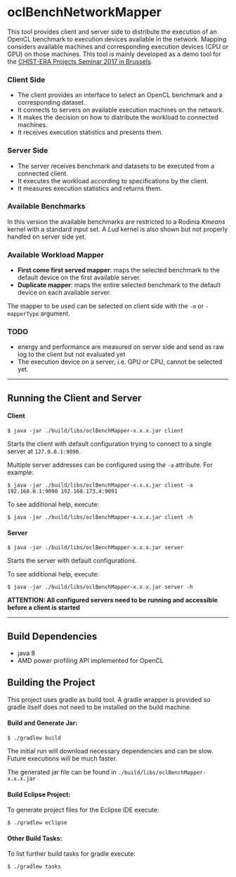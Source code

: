 # oclBenchNetworkMapper

This tool provides client and server side to distribute the execution of an OpenCL benchmark to execution devices available in the network. Mapping considers available machines and corresponding execution devices (CPU or GPU) on those machines. This tool is mainly developed as a demo tool for the [CHIST-ERA Projects Seminar 2017 in Brussels](http://www.chistera.eu/projects-seminar-2017).

### Client Side
- The client provides an interface to select an OpenCL benchmark and a corresponding dataset.
- It connects to servers on available execution machines on the network.
- It makes the decision on how to distribute the workload to connected machines.
- It receives execution statistics and presents them.

### Server Side
- The server receives benchmark and datasets to be executed from a connected client.
- It executes the workload according to specifications by the client.
- It measures execution statistics and returns them.

### Available Benchmarks
In this version the available benchmarks are restricted to a Rodinia *Kmeans* kernel with
a standard input set. A *Lud* kernel is also shown but not properly handled on server side yet.

### Available Workload Mapper
- **First come first served mapper**: maps the selected benchmark to the default device on the first available server.
- **Duplicate mapper**: maps the entire selected benchmark to the default device on each available server.

The mapper to be used can be selected on client side with the ```-m``` or ```-mapperType``` argument.

### TODO
- energy and performance are measured on server side and send as raw log to the client but not evaluated yet
- The execution device on a server, i.e. GPU or CPU, cannot be selected yet.

---

## Running the Client and Server
#### Client
```
$ java -jar ./build/libs/oclBenchMapper-x.x.x.jar client
```
Starts the client with default configuration trying to connect to a single server at `127.0.0.1:9090`. 

Multiple server addresses can be configured using the `-a` attribute. For example:
```
$ java -jar ./build/libs/oclBenchMapper-x.x.x.jar client -a 192.168.0.1:9090 192.168.173.4:9091

```
To see additional help, execute:
```
$ java -jar ./build/libs/oclBenchMapper-x.x.x.jar client -h
```


#### Server
```
$ java -jar ./build/libs/oclBenchMapper-x.x.x.jar server
```
Starts the server with default configurations.

To see additional help, execute:
```
$ java -jar ./build/libs/oclBenchMapper-x.x.x.jar server -h
```

**ATTENTION: All configured servers need to be running and accessible before a client is started**

---

## Build Dependencies
* java 8
* AMD power profiling API implemented for OpenCL

## Building the Project
This project uses gradle as build tool. A gradle wrapper is provided so gradle itself does not need to be installed on the build machine.

#### Build and Generate Jar:
```
$ ./gradlew build
```
The initial run will download necessary dependencies and can be slow. Future executions will be much faster.

The generated jar file can be found in ``./build/libs/oclBenchMapper-x.x.x.jar``

#### Build Eclipse Project:
To generate project files for the Eclipse IDE execute:
```
$ ./gradlew eclipse
```
#### Other Build Tasks:
To list further build tasks for gradle execute:
```
$ ./gradlew tasks
```


